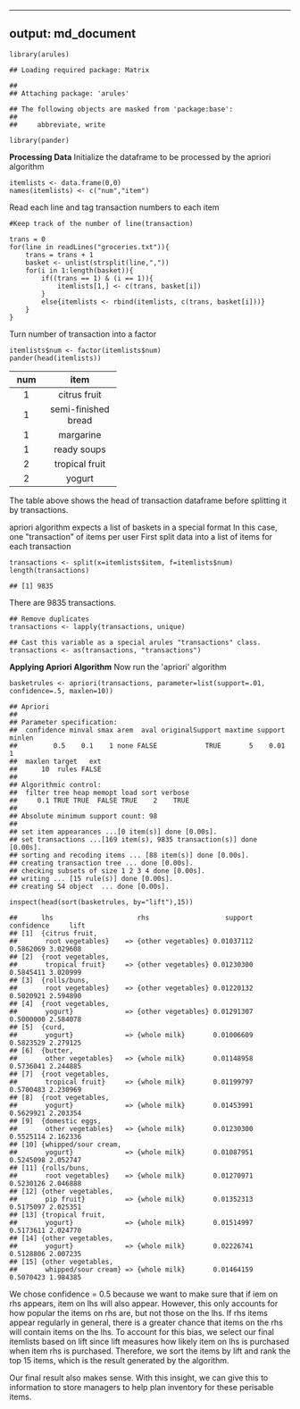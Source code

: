 ------------------------------------------------------------------------

output: md\_document
--------------------

    library(arules)

    ## Loading required package: Matrix

    ## 
    ## Attaching package: 'arules'

    ## The following objects are masked from 'package:base':
    ## 
    ##     abbreviate, write

    library(pander)

**Processing Data** Initialize the dataframe to be processed by the
apriori algorithm

    itemlists <- data.frame(0,0)
    names(itemlists) <- c("num","item")

Read each line and tag transaction numbers to each item

    #Keep track of the number of line(transaction)

    trans = 0
    for(line in readLines("groceries.txt")){
        trans = trans + 1
        basket <- unlist(strsplit(line,","))
        for(i in 1:length(basket)){
            if((trans == 1) & (i == 1)){
                itemlists[1,] <- c(trans, basket[i])
            }
            else{itemlists <- rbind(itemlists, c(trans, basket[i]))}
        }
    }

Turn number of transaction into a factor

    itemlists$num <- factor(itemlists$num)
    pander(head(itemlists))

<table style="width:38%;">
<colgroup>
<col width="8%" />
<col width="29%" />
</colgroup>
<thead>
<tr class="header">
<th align="center">num</th>
<th align="center">item</th>
</tr>
</thead>
<tbody>
<tr class="odd">
<td align="center">1</td>
<td align="center">citrus fruit</td>
</tr>
<tr class="even">
<td align="center">1</td>
<td align="center">semi-finished bread</td>
</tr>
<tr class="odd">
<td align="center">1</td>
<td align="center">margarine</td>
</tr>
<tr class="even">
<td align="center">1</td>
<td align="center">ready soups</td>
</tr>
<tr class="odd">
<td align="center">2</td>
<td align="center">tropical fruit</td>
</tr>
<tr class="even">
<td align="center">2</td>
<td align="center">yogurt</td>
</tr>
</tbody>
</table>

The table above shows the head of transaction dataframe before splitting
it by transactions.

apriori algorithm expects a list of baskets in a special format In this
case, one "transaction" of items per user First split data into a list
of items for each transaction

    transactions <- split(x=itemlists$item, f=itemlists$num)
    length(transactions)

    ## [1] 9835

There are 9835 transactions.

    ## Remove duplicates 
    transactions <- lapply(transactions, unique)

    ## Cast this variable as a special arules "transactions" class.
    transactions <- as(transactions, "transactions")

**Applying Apriori Algorithm** Now run the 'apriori' algorithm

    basketrules <- apriori(transactions, parameter=list(support=.01, confidence=.5, maxlen=10))

    ## Apriori
    ## 
    ## Parameter specification:
    ##  confidence minval smax arem  aval originalSupport maxtime support minlen
    ##         0.5    0.1    1 none FALSE            TRUE       5    0.01      1
    ##  maxlen target   ext
    ##      10  rules FALSE
    ## 
    ## Algorithmic control:
    ##  filter tree heap memopt load sort verbose
    ##     0.1 TRUE TRUE  FALSE TRUE    2    TRUE
    ## 
    ## Absolute minimum support count: 98 
    ## 
    ## set item appearances ...[0 item(s)] done [0.00s].
    ## set transactions ...[169 item(s), 9835 transaction(s)] done [0.00s].
    ## sorting and recoding items ... [88 item(s)] done [0.00s].
    ## creating transaction tree ... done [0.00s].
    ## checking subsets of size 1 2 3 4 done [0.00s].
    ## writing ... [15 rule(s)] done [0.00s].
    ## creating S4 object  ... done [0.00s].

    inspect(head(sort(basketrules, by="lift"),15))

    ##      lhs                     rhs                   support confidence     lift
    ## [1]  {citrus fruit,                                                           
    ##       root vegetables}    => {other vegetables} 0.01037112  0.5862069 3.029608
    ## [2]  {root vegetables,                                                        
    ##       tropical fruit}     => {other vegetables} 0.01230300  0.5845411 3.020999
    ## [3]  {rolls/buns,                                                             
    ##       root vegetables}    => {other vegetables} 0.01220132  0.5020921 2.594890
    ## [4]  {root vegetables,                                                        
    ##       yogurt}             => {other vegetables} 0.01291307  0.5000000 2.584078
    ## [5]  {curd,                                                                   
    ##       yogurt}             => {whole milk}       0.01006609  0.5823529 2.279125
    ## [6]  {butter,                                                                 
    ##       other vegetables}   => {whole milk}       0.01148958  0.5736041 2.244885
    ## [7]  {root vegetables,                                                        
    ##       tropical fruit}     => {whole milk}       0.01199797  0.5700483 2.230969
    ## [8]  {root vegetables,                                                        
    ##       yogurt}             => {whole milk}       0.01453991  0.5629921 2.203354
    ## [9]  {domestic eggs,                                                          
    ##       other vegetables}   => {whole milk}       0.01230300  0.5525114 2.162336
    ## [10] {whipped/sour cream,                                                     
    ##       yogurt}             => {whole milk}       0.01087951  0.5245098 2.052747
    ## [11] {rolls/buns,                                                             
    ##       root vegetables}    => {whole milk}       0.01270971  0.5230126 2.046888
    ## [12] {other vegetables,                                                       
    ##       pip fruit}          => {whole milk}       0.01352313  0.5175097 2.025351
    ## [13] {tropical fruit,                                                         
    ##       yogurt}             => {whole milk}       0.01514997  0.5173611 2.024770
    ## [14] {other vegetables,                                                       
    ##       yogurt}             => {whole milk}       0.02226741  0.5128806 2.007235
    ## [15] {other vegetables,                                                       
    ##       whipped/sour cream} => {whole milk}       0.01464159  0.5070423 1.984385

We chose confidence = 0.5 because we want to make sure that if iem on
rhs appears, item on lhs will also appear. However, this only accounts
for how popular the items on rhs are, but not those on the lhs. If rhs
items appear regularly in general, there is a greater chance that items
on the rhs will contain items on the lhs. To account for this bias, we
select our final itemlists based on lift since lift measures how likely
item on lhs is purchased when item rhs is purchased. Therefore, we sort
the items by lift and rank the top 15 items, which is the result
generated by the algorithm.

Our final result also makes sense. With this insight, we can give this
to information to store managers to help plan inventory for these
perisable items.

